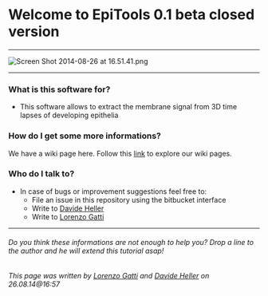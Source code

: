 # Welcome to EpiTools 0.1 beta closed version #
---------------------------------------

![Screen Shot 2014-08-26 at 16.51.41.png](https://bitbucket.org/repo/eRkRk7/images/83187984-Screen%20Shot%202014-08-26%20at%2016.51.41.png)

---------------------------------------
### What is this software for? ###

* This software allows to extract the membrane signal from 3D time lapses of developing epithelia


### How do I get some more informations? ###

We have a wiki page here. Follow this [link](https://bitbucket.org/davideheller/epitools/wiki) to explore our wiki pages. 


### Who do I talk to? ###

* In case of bugs or improvement suggestions feel free to:
    * File an issue in this repository using the bitbucket interface
    * Write to [Davide Heller](mailto:davide.heller@imls.uzh.ch?Subject=EpiTools%200.1%20beta%20closed%20)
    * Write to [Lorenzo Gatti](mailto:lorenzo.gatti@uzh.ch?Subject=EpiTools%200.1%20beta%20closed%20)


---------------------------------------

######  Do you think these informations are not enough to help you? Drop a line to the author and he will extend this tutorial asap!

###### This page was written by [Lorenzo Gatti](mailto:lorenzo.gatti.89@gmail.com) and [Davide Heller](mailto:davide.heller@imls.uzh.ch) on 26.08.14@16:57